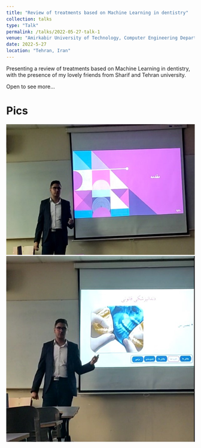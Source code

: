 ```yaml
---
title: "Review of treatments based on Machine Learning in dentistry"
collection: talks
type: "Talk"
permalink: /talks/2022-05-27-talk-1
venue: "Amirkabir University of Technology, Computer Engineering Department"
date: 2022-5-27
location: "Tehran, Iran"
---
```

Presenting a review of treatments based on Machine Learning in dentistry, with the presence of my lovely friends from Sharif and Tehran university.

Open to see more...

Pics
===
<img src='/images/dentistry.jpg'>
</br>
<img src='/images/dentistry2.jpg'>